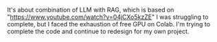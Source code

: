 It's about combination of LLM with RAG, which is based on "https://www.youtube.com/watch?v=04jCXo5kzZE"
I was struggling to complete, but I faced the exhaustion of free GPU on Colab.
I'm trying to complete the code and continue to redesign for my own project.
